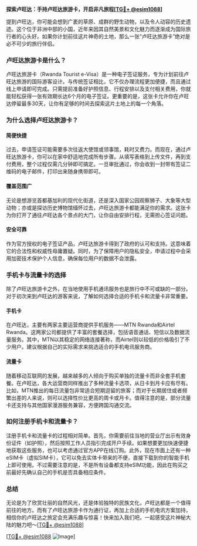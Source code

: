 **探索卢旺达：手持卢旺达旅游卡，开启非凡旅程[[TG💪+ @esim1088](https://t.me/s/esim1088)]**

提到卢旺达，你可能会想到广袤的草原、成群的野生动物，以及令人动容的历史遗迹。这个位于非洲中部的小国，近年来因其自然美景和文化魅力而逐渐成为国际旅行者的心头好。如果你计划前往这片神奇的土地，那么一张“卢旺达旅游卡”绝对是必不可少的旅行伴侣。

### 卢旺达旅游卡是什么？

卢旺达旅游卡（Rwanda Tourist e-Visa）是一种电子签证服务，专为计划前往卢旺达旅游的国际游客设计。与传统签证相比，它不仅办理流程更加便捷，而且通过线上申请即可完成。只需提前准备好护照信息、行程安排以及支付相关费用，你就能轻松获得一张有效期长达6个月的电子签证。更重要的是，这张卡允许你在卢旺达停留最多30天，让你有足够的时间去探索这片土地上的每一个角落。

### 为什么选择卢旺达旅游卡？

#### 简便快捷
过去，申请签证可能需要多次往返大使馆或领事馆，耗时又费力。而现在，通过卢旺达旅游卡，你可以在家中舒适地完成所有步骤。从填写表格到上传文件，再到支付费用，整个过程仅需几分钟即可搞定。一旦审批通过，你会收到一封带有签证二维码的电子邮件，打印出来随身携带即可。

#### 覆盖范围广
无论是想游览首都基加利的现代化街道，还是深入国家公园观察狮子、大象等大型动物；亦或是探访历史博物馆缅怀过去，卢旺达旅游卡都能满足你的需求。这张卡为你打开了通往卢旺达各个景点的大门，让你自由安排行程，无需担心签证问题。

#### 安全可靠
作为官方授权的电子签证产品，卢旺达旅游卡得到了政府的认可和支持。这意味着它的合法性和权威性毋庸置疑。同时，为了保障用户的隐私安全，申请过程中会采用加密技术保护个人信息，确保每位用户的数据不会泄露。

### 手机卡与流量卡的选择

除了卢旺达旅游卡之外，在当地使用手机通讯服务也是旅行中不可或缺的一部分。对于初次来到卢旺达的游客来说，了解如何选择合适的手机卡和流量卡非常重要。

#### 手机卡
在卢旺达，主要有两家主要运营商提供手机服务——MTN Rwanda和Airtel Rwanda。这两家公司都提供了丰富的套餐选择，包括语音通话、短信以及数据流量服务。其中，MTN以其稳定的网络连接著称，而Airtel则以较低的价格吸引了不少用户。建议根据自己的实际需求来挑选适合的手机电讯服务商。

#### 流量卡
随着移动互联网的发展，越来越多的人倾向于购买单独的流量卡而非全套手机套餐。在卢旺达，各大运营商同样推出了多种流量卡选项，从日卡到月卡应有尽有。比如，MTN推出的每日流量包非常适合短期逗留的旅客；而对于长期居住或者频繁出差的人来说，则可以选择性价比更高的周卡或月卡。值得注意的是，部分流量卡还支持与其他国家漫游服务兼容，方便跨国沟通交流。

### 如何注册手机卡和流量卡？

注册手机卡和流量卡的过程相对简单。首先，你需要前往当地的营业厅出示有效身份证件（如护照），然后按照工作人员指引完成开户手续。如果想要更加快速便捷地获取这些服务，也可以考虑通过官方APP在线订购。此外，现在市面上还有一种eSIM卡（虚拟SIM卡），它可以免去实体卡带来的不便，直接下载到你的智能手机上即可使用。不过需要注意的是，不是所有设备都支持eSIM功能，因此在购买之前最好先确认自己的手机是否具备相应条件。

### 总结

无论是为了欣赏壮丽的自然风光，还是体验独特的民族文化，卢旺达都是一个值得前往的地方。而有了卢旺达旅游卡作为通行证，再加上合适的手机电讯方案加持，相信你的卢旺达之旅定会充满乐趣与惊喜！快来加入我们吧，一起感受这片神秘大陆的魅力吧～[[TG💪+ @esim1088](https://t.me/s/esim1088)]

[[TG💪+ @esim1088](https://t.me/s/esim1088) ![Image](https://i.postimg.cc/4NQfJmqS/Snipaste-2025-05-13-00-14-12.png)]